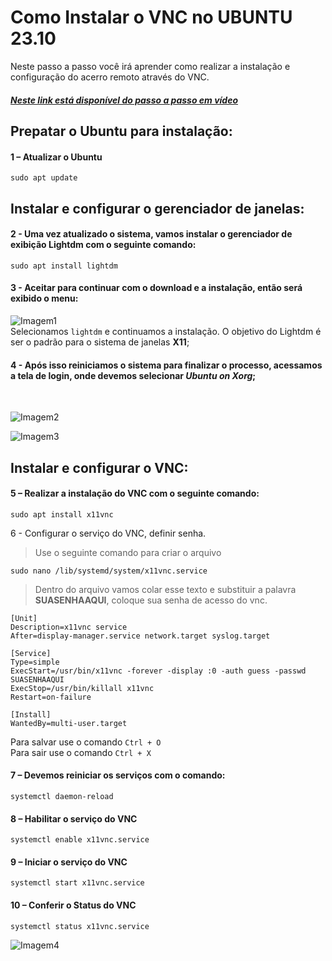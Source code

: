 # Como Instalar o VNC no UBUNTU 23.10

Neste passo a passo você irá aprender como realizar a instalação e configuração do acerro remoto através do VNC.

##### [Neste link está disponível do passo a passo em vídeo](https://www.youtube.com/watch?v=A7R-mZQdtuA)

## Prepatar o Ubuntu para instalação:

#### 1 – Atualizar o Ubuntu
```
sudo apt update
````
## Instalar e configurar o gerenciador de janelas:
#### 2 - Uma vez atualizado o sistema, vamos instalar o gerenciador de exibição Lightdm com o seguinte comando:
```
sudo apt install lightdm
```
#### 3 - Aceitar para continuar com o download e a instalação, então será exibido o menu:
![Imagem1](https://github.com/user-attachments/assets/403ca6f6-2855-47b1-a9f3-8181677765d5)
<br/>Selecionamos `lightdm` e continuamos a instalação. O objetivo do Lightdm é ser o padrão para o sistema de janelas **X11**;

#### 4 - Após isso reiniciamos o sistema para finalizar o processo, acessamos a tela de login, onde devemos selecionar **_Ubuntu on Xorg_**;
<br/>

![Imagem2](https://github.com/user-attachments/assets/a8ec3d3c-e457-49ea-819d-5f15784731dd)

![Imagem3](https://github.com/user-attachments/assets/08383002-2cbd-4b07-a577-ea84736f8b04)
<br/>
## Instalar e configurar o VNC:
#### 5 – Realizar a instalação do VNC com o seguinte comando:
```
sudo apt install x11vnc
````
6 - Configurar o serviço do VNC, definir senha.
>Use o seguinte comando para criar o arquivo
````
sudo nano /lib/systemd/system/x11vnc.service
````
>Dentro do arquivo vamos colar esse texto e substituir a palavra **SUASENHAAQUI**, coloque sua senha de acesso do vnc.
````
[Unit]
Description=x11vnc service
After=display-manager.service network.target syslog.target

[Service]
Type=simple
ExecStart=/usr/bin/x11vnc -forever -display :0 -auth guess -passwd SUASENHAAQUI
ExecStop=/usr/bin/killall x11vnc
Restart=on-failure

[Install]
WantedBy=multi-user.target
````
Para salvar use o comando ```Ctrl + O```
<br/>
Para sair use o comando ```Ctrl + X```
<br/>
#### 7 – Devemos reiniciar os serviços com o comando:
````
systemctl daemon-reload
````
#### 8 – Habilitar o serviço do VNC
````
systemctl enable x11vnc.service
````
#### 9 – Iniciar o serviço do VNC
````
systemctl start x11vnc.service
````
#### 10 – Conferir o Status do VNC
````
systemctl status x11vnc.service
````
![Imagem4](https://github.com/user-attachments/assets/278d2938-5efc-40e3-a3bd-f82da0a9edc2)
 

